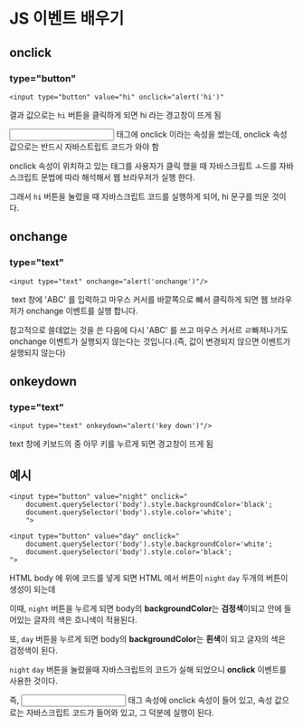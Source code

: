 # JS 이벤트 배우기 

## onclick

### type="button"

```
<input type="button" value="hi" onclick="alert('hi')"
```

결과 값으로는 `hi` 버튼을 클릭하게 되면 hi 라는 경고창이 뜨게 됨

<input> 태그에  onclick 이라는 속성을 썼는데, onclick 속성 값으로는 반드시 자바스트립트 코드가 와야 함

onclick 속성이 위치하고 있는 태그를 사용자가 클릭 했을 때 자바스크립트 ㅗ드를 자바스크립트 문법에 따라 해석해서 웹 브라우저가 실행 한다.

그래서 `hi` 버튼을 눌렀을 때 자바스크립트 코드를 실행하게 되어, hi 문구를 띄운 것이다.



## onchange

### type="text"

```
<input type="text" onchange="alert('onchange')"/>
```

​	text 창에 'ABC' 를 입력하고 마우스 커서를 바깥쪽으로 뺴서 클릭하게 되면 웹 브라우저가 onchange 이벤트를 실행 합니다. 

참고적으로 쓸데없는 것을 쓴 다음에 다시 'ABC' 를 쓰고 마우스 커서르 ㄹ빠져나가도 onchange  이벤트가 실행되지 않는다는 것입니다.(즉, 값이 변경되지 않으면 이벤트가 실행되지 않는다)



## onkeydown

### type="text"

```
<input type="text" onkeydown="alert('key down')"/>
```

text  창에 키보드의 중 아무 키를 누르게 되면 경고창이 뜨게 됨



## 예시



```
<input type="button" value="night" onclick="
    document.querySelector('body').style.backgroundColor='black';
    document.querySelector('body').style.color='white';
    ">

<input type="button" value="day" onclick="
	document.querySelector('body').style.backgroundColor='white';
	document.querySelector('body').style.color='black';
">
```

HTML body 에 위에 코드를 넣게 되면 HTML 에서 버튼이 `night`  `day` 두개의 버튼이 생성이 되는데

이때, `night` 버튼을 누르게 되면 body의 **backgroundColor**는 **검정색**이되고 안에 들어있는 글자의 색은 흐니색이 적용된다. 

또, `day` 버튼을 누르게 되면 body의 **backgroundColor**는 **흰색**이 되고 글자의 색은 검정색이 된다.

`night` `day` 버튼을 눌렀을때 자바스크립트의 코드가 실해 되었으니 **onclick** 이벤트를 사용한 것이다.



즉, <input> 태그 속성에 onclick 속성이 들어 있고, 속성 값으로는 자바스크립트 코드가 들어와 있고, 그 덕분에 실행이 된다. 